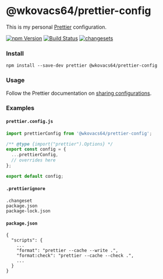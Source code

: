 # @wkovacs64/prettier-config

This is my personal [Prettier][prettier] configuration.

[![npm Version][npm-image]][npm-url] [![Build Status][ci-image]][ci-url]
[![changesets][changesets-image]][changesets-url]

### Install

```
npm install --save-dev prettier @wkovacs64/prettier-config
```

### Usage

Follow the Prettier documentation on [sharing configurations][prettier-sharing].

### Examples

#### `prettier.config.js`

```js
import prettierConfig from '@wkovacs64/prettier-config';

/** @type {import("prettier").Options} */
export const config = {
  ...prettierConfig,
  // overrides here
};

export default config;
```

#### `.prettierignore`

```
.changeset
package.json
package-lock.json
```

#### `package.json`

```
{
  "scripts": {
    ...
    "format": "prettier --cache --write .",
    "format:check": "prettier --cache --check .",
    ...
  }
}
```

[npm-image]:
  https://img.shields.io/npm/v/@wkovacs64/prettier-config.svg?style=flat-square
[npm-url]: https://www.npmjs.com/package/@wkovacs64/prettier-config
[ci-image]:
  https://img.shields.io/github/actions/workflow/status/wKovacs64/prettier-config/ci.yml?logo=github&style=flat-square
[ci-url]:
  https://github.com/wKovacs64/prettier-config/actions?query=workflow%3Aci
[changesets-image]:
  https://img.shields.io/badge/maintained%20with-changesets-blue?style=flat-square
[changesets-url]: https://github.com/changesets/changesets
[prettier]: https://prettier.io/
[prettier-sharing]:
  https://prettier.io/docs/en/configuration.html#sharing-configurations

